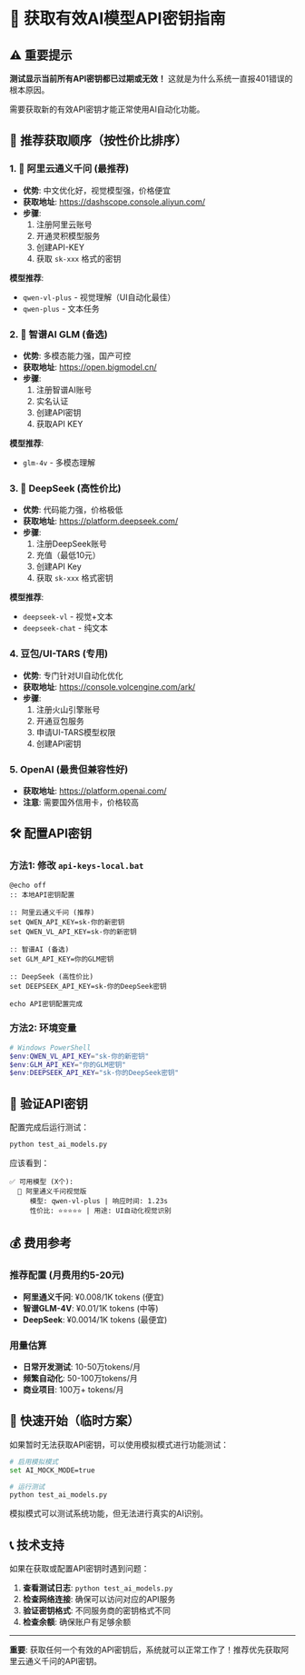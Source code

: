 # 🔑 获取有效AI模型API密钥指南

## ⚠️ 重要提示

**测试显示当前所有API密钥都已过期或无效！** 这就是为什么系统一直报401错误的根本原因。

需要获取新的有效API密钥才能正常使用AI自动化功能。

## 🎯 推荐获取顺序（按性价比排序）

### 1. 🥇 阿里云通义千问 (最推荐)
- **优势**: 中文优化好，视觉模型强，价格便宜
- **获取地址**: https://dashscope.console.aliyun.com/
- **步骤**:
  1. 注册阿里云账号
  2. 开通灵积模型服务
  3. 创建API-KEY
  4. 获取 `sk-xxx` 格式的密钥

**模型推荐**:
- `qwen-vl-plus` - 视觉理解（UI自动化最佳）
- `qwen-plus` - 文本任务

### 2. 🥈 智谱AI GLM (备选)
- **优势**: 多模态能力强，国产可控
- **获取地址**: https://open.bigmodel.cn/
- **步骤**:
  1. 注册智谱AI账号
  2. 实名认证
  3. 创建API密钥
  4. 获取API KEY

**模型推荐**:
- `glm-4v` - 多模态理解

### 3. 🥉 DeepSeek (高性价比)
- **优势**: 代码能力强，价格极低
- **获取地址**: https://platform.deepseek.com/
- **步骤**:
  1. 注册DeepSeek账号
  2. 充值（最低10元）
  3. 创建API Key
  4. 获取 `sk-xxx` 格式密钥

**模型推荐**:
- `deepseek-vl` - 视觉+文本
- `deepseek-chat` - 纯文本

### 4. 豆包/UI-TARS (专用)
- **优势**: 专门针对UI自动化优化
- **获取地址**: https://console.volcengine.com/ark/
- **步骤**:
  1. 注册火山引擎账号
  2. 开通豆包服务
  3. 申请UI-TARS模型权限
  4. 创建API密钥

### 5. OpenAI (最贵但兼容性好)
- **获取地址**: https://platform.openai.com/
- **注意**: 需要国外信用卡，价格较高

## 🛠️ 配置API密钥

### 方法1: 修改 `api-keys-local.bat`
```batch
@echo off
:: 本地API密钥配置

:: 阿里云通义千问 (推荐)
set QWEN_API_KEY=sk-你的新密钥
set QWEN_VL_API_KEY=sk-你的新密钥

:: 智谱AI (备选)
set GLM_API_KEY=你的GLM密钥

:: DeepSeek (高性价比)
set DEEPSEEK_API_KEY=sk-你的DeepSeek密钥

echo API密钥配置完成
```

### 方法2: 环境变量
```powershell
# Windows PowerShell
$env:QWEN_VL_API_KEY="sk-你的新密钥"
$env:GLM_API_KEY="你的GLM密钥"
$env:DEEPSEEK_API_KEY="sk-你的DeepSeek密钥"
```

## 🧪 验证API密钥

配置完成后运行测试：
```bash
python test_ai_models.py
```

应该看到：
```
✅ 可用模型 (X个):
  🔸 阿里通义千问视觉版
     模型: qwen-vl-plus | 响应时间: 1.23s
     性价比: ⭐⭐⭐⭐⭐ | 用途: UI自动化视觉识别
```

## 💰 费用参考

### 推荐配置 (月费用约5-20元)
- **阿里通义千问**: ¥0.008/1K tokens (便宜)
- **智谱GLM-4V**: ¥0.01/1K tokens (中等)
- **DeepSeek**: ¥0.0014/1K tokens (最便宜)

### 用量估算
- **日常开发测试**: 10-50万tokens/月
- **频繁自动化**: 50-100万tokens/月
- **商业项目**: 100万+ tokens/月

## 🚀 快速开始（临时方案）

如果暂时无法获取API密钥，可以使用模拟模式进行功能测试：

```bash
# 启用模拟模式
set AI_MOCK_MODE=true

# 运行测试
python test_ai_models.py
```

模拟模式可以测试系统功能，但无法进行真实的AI识别。

## 📞 技术支持

如果在获取或配置API密钥时遇到问题：

1. **查看测试日志**: `python test_ai_models.py`
2. **检查网络连接**: 确保可以访问对应的API服务
3. **验证密钥格式**: 不同服务商的密钥格式不同
4. **检查余额**: 确保账户有足够余额

---
**重要**: 获取任何一个有效的API密钥后，系统就可以正常工作了！推荐优先获取阿里云通义千问的API密钥。
